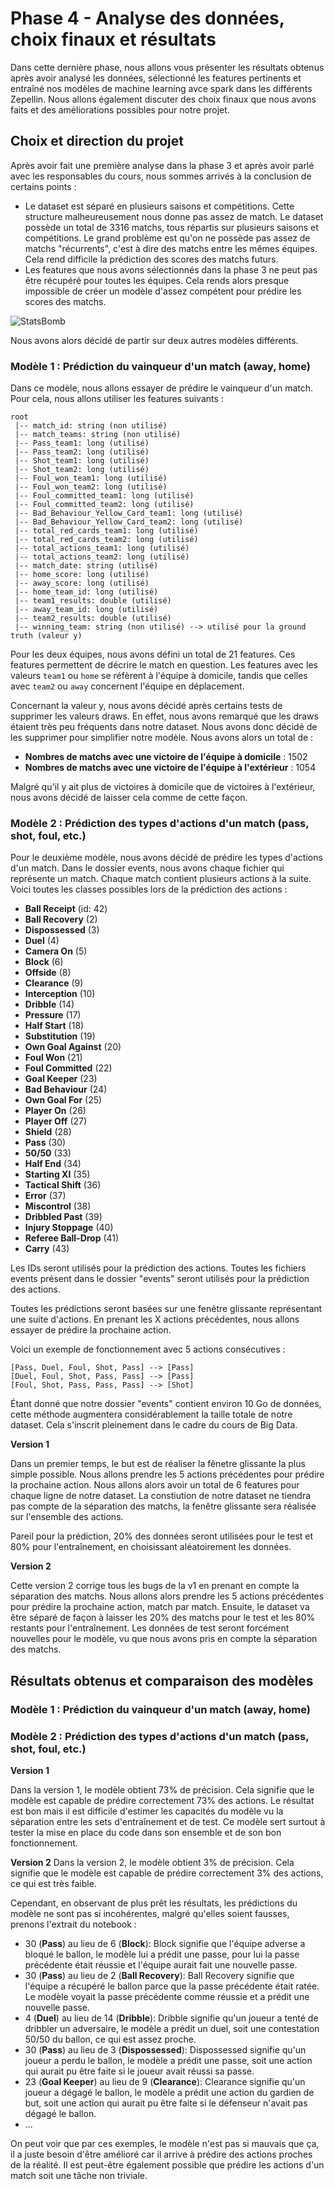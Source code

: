 # Phase 4 - Analyse des données, choix finaux et résultats

Dans cette dernière phase, nous allons vous présenter les résultats obtenus après avoir analysé les données, sélectionné les features pertinents et entraîné nos modèles de machine learning avce spark dans les différents Zepellin. Nous allons également discuter des choix finaux que nous avons faits et des améliorations possibles pour notre projet.

## Choix et direction du projet

Après avoir fait une première analyse dans la phase 3 et après avoir parlé avec les responsables du cours, nous sommes arrivés à la conclusion de certains points : 

- Le dataset est séparé en plusieurs saisons et compétitions. Cette structure malheureusement nous donne pas assez de match. Le dataset possède un total de 3316 matchs, tous répartis sur plusieurs saisons et compétitions. Le grand problème est qu'on ne possède pas assez de matchs "récurrents", c'est à dire des matchs entre les mêmes équipes. Cela rend difficile la prédiction des scores des matchs futurs.
- Les features que nous avons sélectionnés dans la phase 3 ne peut pas être récupéré pour toutes les équipes. Cela rends alors presque impossible de créer un modèle d'assez compétent pour prédire les scores des matchs.

![StatsBomb](./images/NumberOfMatchs.png)

Nous avons alors décidé de partir sur deux autres modèles différents.

### Modèle 1 : Prédiction du vainqueur d'un match (away, home)

Dans ce modèle, nous allons essayer de prédire le vainqueur d'un match. Pour cela, nous allons utiliser les features suivants :

```
root
 |-- match_id: string (non utilisé)
 |-- match_teams: string (non utilisé)
 |-- Pass_team1: long (utilisé)
 |-- Pass_team2: long (utilisé)
 |-- Shot_team1: long (utilisé)
 |-- Shot_team2: long (utilisé)
 |-- Foul_won_team1: long (utilisé)
 |-- Foul_won_team2: long (utilisé)
 |-- Foul_committed_team1: long (utilisé)
 |-- Foul_committed_team2: long (utilisé)
 |-- Bad_Behaviour_Yellow_Card_team1: long (utilisé)
 |-- Bad_Behaviour_Yellow_Card_team2: long (utilisé)
 |-- total_red_cards_team1: long (utilisé)
 |-- total_red_cards_team2: long (utilisé)
 |-- total_actions_team1: long (utilisé)
 |-- total_actions_team2: long (utilisé)
 |-- match_date: string (utilisé)
 |-- home_score: long (utilisé)
 |-- away_score: long (utilisé)
 |-- home_team_id: long (utilisé)
 |-- team1_results: double (utilisé)
 |-- away_team_id: long (utilisé)
 |-- team2_results: double (utilisé)
 |-- winning_team: string (non utilisé) --> utilisé pour la ground truth (valeur y)
```
Pour les deux équipes, nous avons défini un total de 21 features. Ces features permettent de décrire le match en question. Les features avec les valeurs `team1` ou `home` se réfèrent à l'équipe à domicile, tandis que celles avec `team2` ou `away` concernent l'équipe en déplacement.

Concernant la valeur y, nous avons décidé après certains tests de supprimer les valeurs draws. En effet, nous avons remarqué que les draws étaient très peu fréquents dans notre dataset. Nous avons donc décidé de les supprimer pour simplifier notre modèle. Nous avons alors un total de : 

- **Nombres de matchs avec une victoire de l'équipe à domicile** : 1502
- **Nombres de matchs avec une victoire de l'équipe à l'extérieur** : 1054

Malgré qu'il y ait plus de victoires à domicile que de victoires à l'extérieur, nous avons décidé de laisser cela comme de cette façon.

### Modèle 2 : Prédiction des types d'actions d'un match (pass, shot, foul, etc.)

Pour le deuxième modèle, nous avons décidé de prédire les types d'actions d'un match. Dans le dossier events, nous avons chaque fichier qui représente un match. Chaque match contient plusieurs actions à la suite. Voici toutes les classes possibles lors de la prédiction des actions :

- **Ball Receipt** (id: 42)
- **Ball Recovery** (2)
- **Dispossessed** (3)
- **Duel** (4)
- **Camera On** (5)
- **Block** (6)
- **Offside** (8)
- **Clearance** (9)
- **Interception** (10)
- **Dribble** (14)
- **Pressure** (17)
- **Half Start** (18)
- **Substitution** (19)
- **Own Goal Against** (20)
- **Foul Won** (21)
- **Foul Committed** (22)
- **Goal Keeper** (23)
- **Bad Behaviour** (24)
- **Own Goal For** (25)
- **Player On** (26)
- **Player Off** (27)
- **Shield** (28)
- **Pass** (30)
- **50/50** (33)
- **Half End** (34)
- **Starting XI** (35)
- **Tactical Shift** (36)
- **Error** (37)
- **Miscontrol** (38)
- **Dribbled Past** (39)
- **Injury Stoppage** (40)
- **Referee Ball-Drop** (41)
- **Carry** (43)

Les IDs seront utilisés pour la prédiction des actions. Toutes les fichiers events présent dans le dossier "events" seront utilisés pour la prédiction des actions.

Toutes les prédictions seront basées sur une fenêtre glissante représentant une suite d'actions. En prenant les X actions précédentes, nous allons essayer de prédire la prochaine action.

Voici un exemple de fonctionnement avec 5 actions consécutives :

```
[Pass, Duel, Foul, Shot, Pass] --> [Pass]
[Duel, Foul, Shot, Pass, Pass] --> [Pass]
[Foul, Shot, Pass, Pass, Pass] --> [Shot]
```

Étant donné que notre dossier "events" contient environ 10 Go de données, cette méthode augmentera considérablement la taille totale de notre dataset. Cela s'inscrit pleinement dans le cadre du cours de Big Data.

**Version 1**

Dans un premier temps, le but est de réaliser la fênetre glissante la plus simple possible. Nous allons prendre les 5 actions précédentes pour prédire la prochaine action. Nous allons alors avoir un total de 6 features pour chaque ligne de notre dataset. La constiution de notre dataset ne tiendra pas compte de la séparation des matchs, la fenêtre glissante sera réalisée sur l'ensemble des actions.

Pareil pour la prédiction, 20% des données seront utilisées pour le test et 80% pour l'entraînement, en choisissant aléatoirement les données.

**Version 2**

Cette version 2 corrige tous les bugs de la v1 en prenant en compte la séparation des matchs. Nous allons alors prendre les 5 actions précédentes pour prédire la prochaine action, match par match. Ensuite, le dataset va être séparé de façon à laisser les 20% des matchs pour le test et les 80% restants pour l'entraînement. Les données de test seront forcément nouvelles pour le modèle, vu que nous avons pris en compte la séparation des matchs.

## Résultats obtenus et comparaison des modèles

### Modèle 1 : Prédiction du vainqueur d'un match (away, home)


### Modèle 2 : Prédiction des types d'actions d'un match (pass, shot, foul, etc.)
**Version 1**

Dans la version 1, le modèle obtient 73% de précision. Cela signifie que le modèle est capable de prédire correctement 73% des actions. Le résultat est bon mais il est difficile d'estimer les capacités du modèle vu la séparation entre les sets d'entraînement et de test.
Ce modèle sert surtout à tester la mise en place du code dans son ensemble et de son bon fonctionnement.

**Version 2**
Dans la version 2, le modèle obtient 3% de précision. Cela signifie que le modèle est capable de prédire correctement 3% des actions, ce qui est très faible.

Cependant, en observant de plus prêt les résultats, les prédictions du modèle ne sont pas si incohérentes, malgré qu'elles soient fausses, prenons l'extrait du notebook :

- 30 (**Pass**) au lieu de 6 (**Block**): Block signifie que l'équipe adverse a bloqué le ballon, le modèle lui a prédit une passe, pour lui la passe précédente était réussie et l'équipe aurait fait une nouvelle passe.
- 30 (**Pass**) au lieu de 2 (**Ball Recovery**): Ball Recovery signifie que l'équipe a récupéré le ballon parce que la passe précédente était ratée. Le modèle voyait la passe précédente comme réussie et a prédit une nouvelle passe.
- 4 (**Duel**) au lieu de 14 (**Dribble**): Dribble signifie qu'un joueur a tenté de dribbler un adversaire, le modèle a prédit un duel, soit une contestation 50/50 du ballon, ce qui est assez proche.
- 30 (**Pass**) au lieu de 3 (**Dispossessed**): Dispossessed signifie qu'un joueur a perdu le ballon, le modèle a prédit une passe, soit une action qui aurait pu être faite si le joueur avait réussi sa passe.
- 23 (**Goal Keeper**) au lieu de 9 (**Clearance**): Clearance signifie qu'un joueur a dégagé le ballon, le modèle a prédit une action du gardien de but, soit une action qui aurait pu être faite si le défenseur n'avait pas dégagé le ballon.
- ...

On peut voir que par ces exemples, le modèle n'est pas si mauvais que ça, il a juste besoin d'être amélioré car il arrive à prédire des actions proches de la réalité. Il est peut-être également possible que prédire les actions d'un match soit une tâche non triviale.